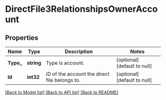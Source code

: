 # DirectFile3RelationshipsOwnerAccount

## Properties
Name | Type | Description | Notes
------------ | ------------- | ------------- | -------------
**Type_** | **string** | Type is account.  | [optional] [default to null]
**Id** | **int32** | ID of the account the direct file belongs to.  | [optional] [default to null]

[[Back to Model list]](../README.md#documentation-for-models) [[Back to API list]](../README.md#documentation-for-api-endpoints) [[Back to README]](../README.md)

